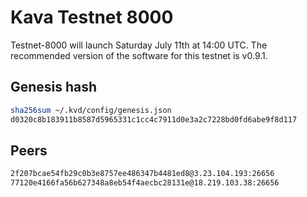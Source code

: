 # Kava Testnet 8000

Testnet-8000 will launch Saturday July 11th at 14:00 UTC. The recommended version of the software for this testnet is v0.9.1.

## Genesis hash

```sh
sha256sum ~/.kvd/config/genesis.json
d0320c8b183911b8587d5965331c1cc4c7911d0e3a2c7228bd0fd6abe9f8d117
```

## Peers

```sh
2f207bcae54fb29c0b3e8757ee486347b4481ed8@3.23.104.193:26656
77120e4166fa56b627348a8eb54f4aecbc28131e@18.219.103.38:26656
```
